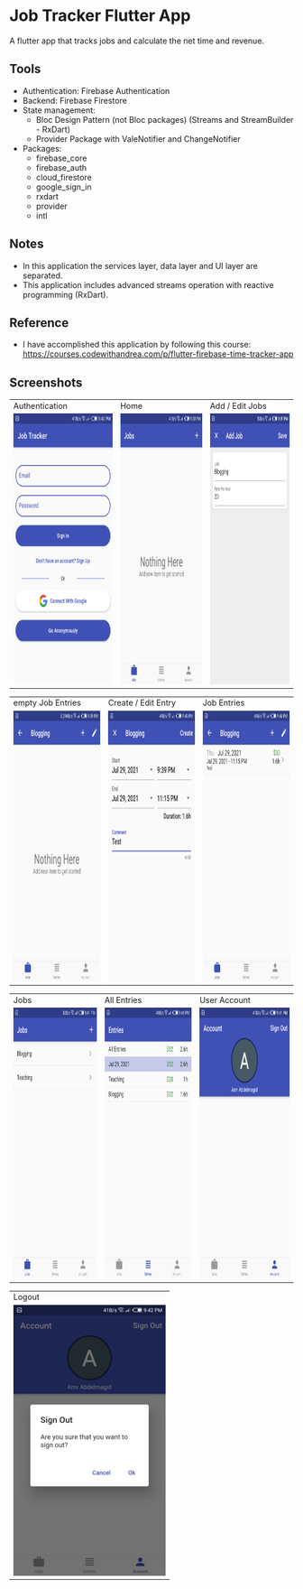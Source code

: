 # Job Tracker Flutter App

A flutter app that tracks jobs and calculate the net time and revenue.

## Tools
- Authentication: Firebase Authentication
- Backend: Firebase Firestore
- State management: 
   * Bloc Design Pattern (not Bloc packages) (Streams and StreamBuilder - RxDart)
   * Provider Package with ValeNotifier and ChangeNotifier
- Packages:
   * firebase_core
   * firebase_auth
   * cloud_firestore
   * google_sign_in
   * rxdart
   * provider
   * intl
 

## Notes
 - In this application the services layer, data layer and UI layer are separated.
 - This application includes advanced streams operation with reactive programming (RxDart).

## Reference
 - I have accomplished this application by following this course: https://courses.codewithandrea.com/p/flutter-firebase-time-tracker-app
 

## Screenshots

<table>
  <tr>
    <td>Authentication</td>
     <td>Home</td>
     <td>Add / Edit Jobs</td>
  </tr>
  <tr>
    <td><img src="screenshots/1.png" width=270 height=480></td>
    <td><img src="screenshots/2.png" width=270 height=480></td>
    <td><img src=screenshots/3.png" width=270 height=480></td>
  </tr>
 </table>
      
<table>
  <tr>
    <td>empty Job Entries</td>
     <td>Create / Edit Entry</td>
     <td>Job Entries</td>
  </tr>
  <tr>
    <td><img src="screenshots/4.png" width=270 height=480></td>
    <td><img src="screenshots/5.png" width=270 height=480></td>
    <td><img src=screenshots/6.png" width=270 height=480></td>
  </tr>
 </table>
 
 
 <table>
  <tr>
    <td>Jobs</td>
     <td>All Entries</td>
     <td>User Account</td>
  </tr>
  <tr>
    <td><img src="screenshots/7.png" width=270 height=480></td>
     <td><img src="screenshots/8.png" width=270 height=480></td>
     <td><img src="screenshots/9.png" width=270 height=480></td>
  </tr>
 </table>
 
 
 <table>
  <tr>
    <td>Logout</td>
  </tr>
  <tr>
    <td><img src="screenshots/10.png" width=270 height=480></td>
  </tr>
 </table>
